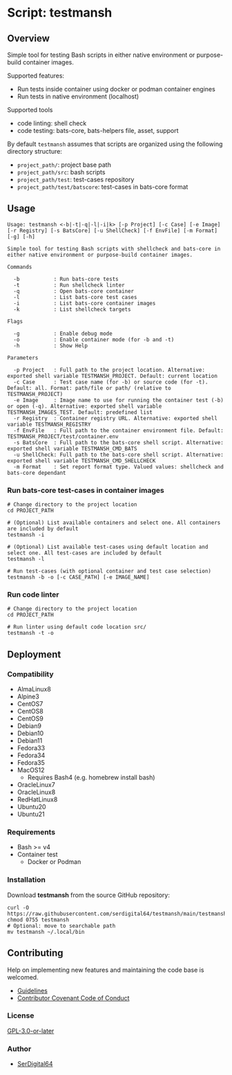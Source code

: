 # Script: testmansh

## Overview

Simple tool for testing Bash scripts in either native environment or purpose-build container images.

Supported features:

- Run tests inside container using docker or podman container engines
- Run tests in native environment (localhost)

Supported tools

- code linting: shell check
- code testing: bats-core, bats-helpers file, asset, support

By default `testmansh` assumes that scripts are organized using the following directory structure:

- `project_path/`: project base path
- `project_path/src`: bash scripts
- `project_path/test`: test-cases repository
- `project_path/test/batscore`: test-cases in bats-core format

## Usage

```text
Usage: testmansh <-b|-t|-q|-l|-i|k> [-p Project] [-c Case] [-e Image] [-r Registry] [-s BatsCore] [-u ShellCheck] [-f EnvFile] [-m Format] [-g] [-h]

Simple tool for testing Bash scripts with shellcheck and bats-core in either native environment or purpose-build container images.

Commands

  -b           : Run bats-core tests
  -t           : Run shellcheck linter
  -q           : Open bats-core container
  -l           : List bats-core test cases
  -i           : List bats-core container images
  -k           : List shellcheck targets

Flags

  -g           : Enable debug mode
  -o           : Enable container mode (for -b and -t)
  -h           : Show Help

Parameters

  -p Project   : Full path to the project location. Alternative: exported shell variable TESTMANSH_PROJECT. Default: current location
  -c Case      : Test case name (for -b) or source code (for -t). Default: all. Format: path/file or path/ (relative to TESTMANSH_PROJECT)
  -e Image     : Image name to use for running the container test (-b) or open (-q). Alternative: exported shell variable TESTMANSH_IMAGES_TEST. Default: predefined list
  -r Registry  : Container registry URL. Alternative: exported shell variable TESTMANSH_REGISTRY
  -f EnvFile   : Full path to the container environment file. Default: TESTMANSH_PROJECT/test/container.env
  -s BatsCore  : Full path to the bats-core shell script. Alternative: exported shell variable TESTMANSH_CMD_BATS
  -u ShellCheck: Full path to the bats-core shell script. Alternative: exported shell variable TESTMANSH_CMD_SHELLCHECK
  -m Format    : Set report format type. Valued values: shellcheck and bats-core dependant
```

### Run bats-core test-cases in container images

```shell
# Change directory to the project location
cd PROJECT_PATH

# (Optional) List available containers and select one. All containers are included by default
testmansh -i

# (Optional) List available test-cases using default location and select one. All test-cases are included by default
testmansh -l

# Run test-cases (with optional container and test case selection)
testmansh -b -o [-c CASE_PATH] [-e IMAGE_NAME]
```

### Run code linter

```shell
# Change directory to the project location
cd PROJECT_PATH

# Run linter using default code location src/
testmansh -t -o
```

## Deployment

### Compatibility

- AlmaLinux8
- Alpine3
- CentOS7
- CentOS8
- CentOS9
- Debian9
- Debian10
- Debian11
- Fedora33
- Fedora34
- Fedora35
- MacOS12
  - Requires Bash4 (e.g. homebrew install bash)
- OracleLinux7
- OracleLinux8
- RedHatLinux8
- Ubuntu20
- Ubuntu21

### Requirements

- Bash >= v4
- Container test
  - Docker or Podman

### Installation

Download **testmansh** from the source GitHub repository:

```shell
curl -O https://raw.githubusercontent.com/serdigital64/testmansh/main/testmansh
chmod 0755 testmansh
# Optional: move to searchable path
mv testmansh ~/.local/bin
```

## Contributing

Help on implementing new features and maintaining the code base is welcomed.

- [Guidelines](CONTRIBUTING.md)
- [Contributor Covenant Code of Conduct](CODE_OF_CONDUCT.md)

### License

[GPL-3.0-or-later](https://www.gnu.org/licenses/gpl-3.0.txt)

### Author

- [SerDigital64](https://serdigital64.github.io/)
